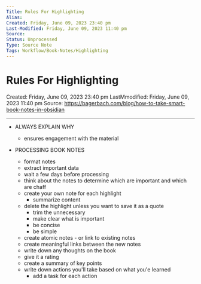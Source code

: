 ```yaml
---
Title: Rules For Highlighting
Alias: 
Created: Friday, June 09, 2023 23:40 pm
Last-Modified: Friday, June 09, 2023 11:40 pm
Source: 
Status: Unprocessed
Type: Source Note
Tags: Workflow/Book-Notes/Highlighting
---
```


# Rules For Highlighting
Created: Friday, June 09, 2023 23:40 pm
LastMmodified: Friday, June 09, 2023 11:40 pm
Source: https://bagerbach.com/blog/how-to-take-smart-book-notes-in-obsidian

---

- ALWAYS EXPLAIN WHY
	- ensures engagement with the material

- PROCESSING BOOK NOTES
	- format notes
	- extract important data
	- wait a few days before processing
	- think about the notes to determine which are important and which are chaff
	- create your own note for each highlight
		- summarize content
	- delete the highlight unless you want to save it as a quote
		- trim the unnecessary
		- make clear what is important
		- be concise
		- be simple
	- create atomic notes - or link to existing notes
	- create meaningful links between the new notes
	- write down any thoughts on the book
	- give it a rating
	- create a summary of key points
	- write down actions you'll take based on what you'e learned
		- add a task for each action
